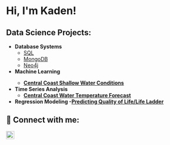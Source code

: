 <h1>Hi, I'm Kaden! </h1>

<h2>Data Science Projects:</h2>

- <b>Database Systems</b>
  - [SQL](https://github.com/kadennichols5/sql_db_proj)
  - [MongoDB](https://github.com/kadennichols5/mongo_db)
  - [Neo4j](https://github.com/kadennichols5/neo4j)
- <b>Machine Learning<b>
  - [Central Coast Shallow Water Conditions](link)
- <b>Time Series Analysis </b>
  - [Central Coast Water Temperature Forecast](https://github.com/kadennichols5/Central-Coast-Water-Temp-Time-Series-Analysis)
- <b>Regression Modeling </b>
  -[Predicting Quality of Life/Life Ladder](https://github.com/kadennichols5/Predicting-Life-Ladder)


<h2> 🤳 Connect with me:</h2>


[<img align="left" alt="KadenNichols | LinkedIn" width="22px" src="https://cdn.jsdelivr.net/npm/simple-icons@v3/icons/linkedin.svg" />][linkedin]

[linkedin]: https://linkedin.com/in/kadensnichols

<!--
**kadennichols5/kadennichols5** is a ✨ _special_ ✨ repository because its `README.md` (this file) appears on your GitHub profile.

Here are some ideas to get you started:

- 🔭 I’m currently working on ...
- 🌱 I’m currently learning ...
- 👯 I’m looking to collaborate on ...
- 🤔 I’m looking for help with ...
- 💬 Ask me about ...
- 📫 How to reach me: ...
- 😄 Pronouns: ...
- ⚡ Fun fact: ...
-->
